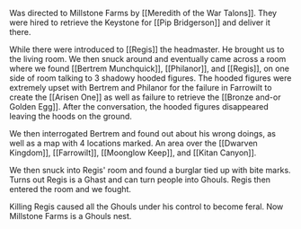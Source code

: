 Was directed to Millstone Farms by [[Meredith of the War Talons]]. They were hired to retrieve the Keystone for [[Pip Bridgerson]] and deliver it there. 

While there were introduced to [[Regis]] the headmaster. He brought us to the living room. We then snuck around and eventually came across a room where we found [[Bertrem Munchquick]], [[Philanor]], and [[Regis]], on one side of room talking to 3 shadowy hooded figures. The hooded figures were extremely upset with Bertrem and Philanor for the failure in Farrowilt to create the [[Arisen One]] as well as failure to retrieve the [[Bronze and-or Golden Egg]]. After the conversation, the hooded figures disappeared leaving the hoods on the ground.

We then interrogated Bertrem and found out about his wrong doings, as well as a map with 4 locations marked. An area over the [[Dwarven Kingdom]], [[Farrowilt]], [[Moonglow Keep]], and [[Kitan Canyon]].

We then snuck into Regis' room and found a burglar tied up with bite marks. Turns out Regis is a Ghast and can turn people into Ghouls. Regis then entered the room and we fought.

Killing Regis caused all the Ghouls under his control to become feral. Now Millstone Farms is a Ghouls nest.